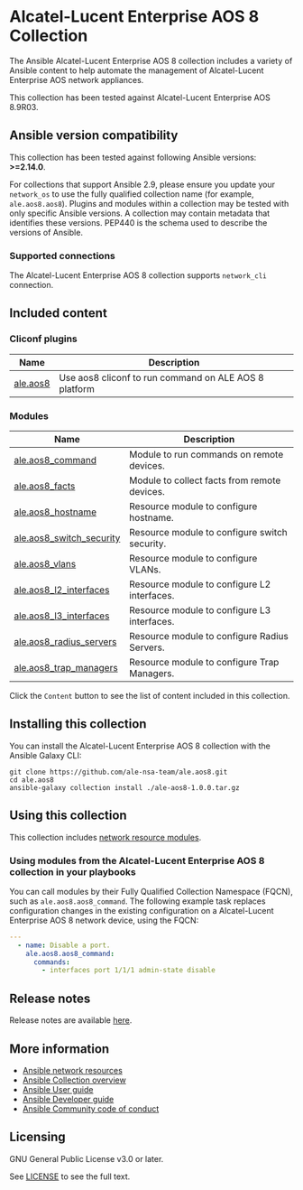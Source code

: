 # Alcatel-Lucent Enterprise AOS 8 Collection

The Ansible Alcatel-Lucent Enterprise AOS 8 collection includes a variety of Ansible content to help automate the management of Alcatel-Lucent Enterprise AOS network appliances.

This collection has been tested against Alcatel-Lucent Enterprise AOS 8.9R03.

<!--start requires_ansible-->
## Ansible version compatibility

This collection has been tested against following Ansible versions: **>=2.14.0**.

For collections that support Ansible 2.9, please ensure you update your `network_os` to use the
fully qualified collection name (for example, `ale.aos8.aos8`).
Plugins and modules within a collection may be tested with only specific Ansible versions.
A collection may contain metadata that identifies these versions.
PEP440 is the schema used to describe the versions of Ansible.
<!--end requires_ansible-->

### Supported connections
The Alcatel-Lucent Enterprise AOS 8 collection supports ``network_cli`` connection.

## Included content

<!--start collection content-->
### Cliconf plugins
Name | Description
--- | ---
[ale.aos8](https://github.com/ale-nsa-team/ale.aos8/blob/main/docs/ale.aos8_cliconf.rst)|Use aos8 cliconf to run command on ALE AOS 8 platform

### Modules
Name | Description
--- | ---
[ale.aos8_command](https://github.com/ale-nsa-team/ale.aos8/blob/main/docs/ale.aos8_command_module.rst)|Module to run commands on remote devices.
[ale.aos8_facts](https://github.com/ale-nsa-team/ale.aos8/blob/main/docs/ale.aos8_facts_module.rst)|Module to collect facts from remote devices.
[ale.aos8_hostname](https://github.com/ale-nsa-team/ale.aos8/blob/main/docs/ale.aos8_hostname_module.rst)|Resource module to configure hostname.
[ale.aos8_switch_security](https://github.com/ale-nsa-team/ale.aos8/blob/main/docs/ale.aos8_switch_security.rst)|Resource module to configure switch security.
[ale.aos8_vlans](https://github.com/ale-nsa-team/ale.aos8/blob/main/docs/ale.aos8_vlans_module.rst)|Resource module to configure VLANs.
[ale.aos8_l2_interfaces](https://github.com/ale-nsa-team/ale.aos8/blob/main/docs/ale.aos8_l2_interfaces_module.rst)|Resource module to configure L2 interfaces.
[ale.aos8_l3_interfaces](https://github.com/ale-nsa-team/ale.aos8/blob/main/docs/ale.aos8_l3_interfaces_module.rst)|Resource module to configure L3 interfaces.
[ale.aos8_radius_servers](https://github.com/ale-nsa-team/ale.aos8/blob/main/docs/ale.aos8_radius_servers_module.rst)|Resource module to configure Radius Servers.
[ale.aos8_trap_managers](https://github.com/ale-nsa-team/ale.aos8/blob/main/docs/ale.aos8_trap_managers_module.rst)|Resource module to configure Trap Managers.


<!--end collection content-->

Click the ``Content`` button to see the list of content included in this collection.

## Installing this collection

You can install the Alcatel-Lucent Enterprise AOS 8 collection with the Ansible Galaxy CLI:

    git clone https://github.com/ale-nsa-team/ale.aos8.git
    cd ale.aos8
    ansible-galaxy collection install ./ale-aos8-1.0.0.tar.gz

## Using this collection


This collection includes [network resource modules](https://docs.ansible.com/ansible/latest/network/user_guide/network_resource_modules.html).

### Using modules from the Alcatel-Lucent Enterprise AOS 8 collection in your playbooks

You can call modules by their Fully Qualified Collection Namespace (FQCN), such as `ale.aos8.aos8_command`.
The following example task replaces configuration changes in the existing configuration on a Alcatel-Lucent Enterprise AOS 8 network device, using the FQCN:

```yaml
---
  - name: Disable a port.
    ale.aos8.aos8_command:
      commands:
        - interfaces port 1/1/1 admin-state disable
```

## Release notes

<!--Add a link to a changelog.md file or an external docsite to cover this information. -->

Release notes are available [here](https://github.com/ale-nsa-team/ale.aos8/blob/main/CHANGELOG.rst).

## More information

- [Ansible network resources](https://docs.ansible.com/ansible/latest/network/getting_started/network_resources.html)
- [Ansible Collection overview](https://github.com/ansible-collections/overview)
- [Ansible User guide](https://docs.ansible.com/ansible/latest/user_guide/index.html)
- [Ansible Developer guide](https://docs.ansible.com/ansible/latest/dev_guide/index.html)
- [Ansible Community code of conduct](https://docs.ansible.com/ansible/latest/community/code_of_conduct.html)

## Licensing

GNU General Public License v3.0 or later.

See [LICENSE](https://www.gnu.org/licenses/gpl-3.0.txt) to see the full text.
